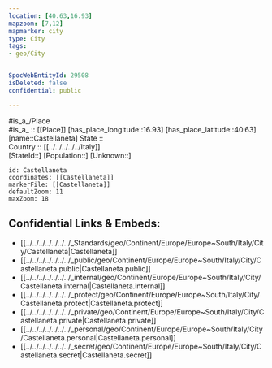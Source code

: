 ```yaml
---
location: [40.63,16.93] 
mapzoom: [7,12] 
mapmarker: city 
type: City
tags:
- geo/City


SpocWebEntityId: 29508
isDeleted: false
confidential: public

---
```

#is_a_/Place  
#is_a_ :: [[Place]] 
[has_place_longitude::16.93] 
[has_place_latitude::40.63] 
[name::Castellaneta] 
State ::  
Country :: [[../../../../../Italy]]  
[StateId::] 
[Population::] 
[Unknown::] 


```leaflet
id: Castellaneta
coordinates: [[Castellaneta]] 
markerFile: [[Castellaneta]] 
defaultZoom: 11 
maxZoom: 18
```


## Confidential Links & Embeds: 
- [[../../../../../../../_Standards/geo/Continent/Europe/Europe~South/Italy/City/Castellaneta|Castellaneta]] 
- [[../../../../../../../_public/geo/Continent/Europe/Europe~South/Italy/City/Castellaneta.public|Castellaneta.public]] 
- [[../../../../../../../_internal/geo/Continent/Europe/Europe~South/Italy/City/Castellaneta.internal|Castellaneta.internal]] 
- [[../../../../../../../_protect/geo/Continent/Europe/Europe~South/Italy/City/Castellaneta.protect|Castellaneta.protect]] 
- [[../../../../../../../_private/geo/Continent/Europe/Europe~South/Italy/City/Castellaneta.private|Castellaneta.private]] 
- [[../../../../../../../_personal/geo/Continent/Europe/Europe~South/Italy/City/Castellaneta.personal|Castellaneta.personal]] 
- [[../../../../../../../_secret/geo/Continent/Europe/Europe~South/Italy/City/Castellaneta.secret|Castellaneta.secret]] 
